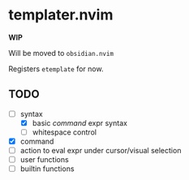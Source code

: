 # templater.nvim

**WIP**

Will be moved to `obsidian.nvim`

Registers `etemplate` for now.

## TODO

- [ ] syntax
  - [x] basic _command_ expr syntax
  - [ ] whitespace control
- [x] command
- [ ] action to eval expr under cursor/visual selection
- [ ] user functions
- [ ] builtin functions
